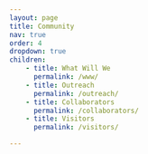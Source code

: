 ```yaml
---
layout: page
title: Community
nav: true
order: 4
dropdown: true
children: 
    - title: What Will We
      permalink: /www/
    - title: Outreach
      permalink: /outreach/
    - title: Collaborators
      permalink: /collaborators/
    - title: Visitors
      permalink: /visitors/

---
```


 